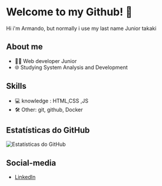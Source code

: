 # Welcome to my Github! 👋

Hi i'm Armando, but normally i use my last name Junior takaki

## About me

- 👨‍💻 Web developer Junior
- 🌐 Studying System Analysis and Development
  

## Skills

- 💻 knowledge : HTML,CSS ,JS
- 🛠️ Other: git, github, Docker


## Estatísticas do GitHub

![Estatísticas do GitHub](https://github-readme-stats.vercel.app/api?username=seu-username&show_icons=true&hide_border=true)

## Social-media 

- [LinkedIn](https://www.linkedin.com/in/junior-takaki/)



